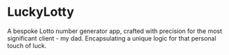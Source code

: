 # LuckyLotty
A bespoke Lotto number generator app, crafted with precision for the most significant client - my dad. Encapsulating a unique logic for that personal touch of luck.
